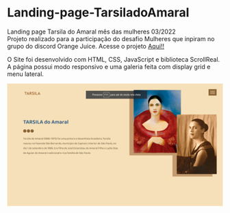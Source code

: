 # Landing-page-TarsiladoAmaral
Landing page Tarsila do Amaral mês das mulheres 03/2022  
Projeto realizado para a participação do desafio Mulheres que 
inpiram no grupo do discord Orange Juice. 
Acesse o projeto <a href="https://crislainepaula.github.io/Landing-page-TarsiladoAmaral/">Aqui!!</a>

O Site foi desenvolvido com HTML, CSS, JavaScript e biblioteca ScrollReal.
A página possui modo responsivo e uma galeria feita com display grid e menu lateral.

<img src="imagens/capa.png" alt="capa">
